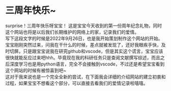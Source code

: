 # 三周年快乐~
surprise！三周年快乐呀宝宝！
这是宝宝今天收到的第一份周年纪念礼物，同时这个网站也将是以后我们长期维护的网络上的家，记录我们的爱情。  
写下这段文字的时候是2022年9月26日，也是我开始策划制作这个网站的开始。宝宝刚刚突然过来，问我在干什么的时候，差点就被发现了，还好我眼疾手快，及时切屏。只是跟宝宝说我在研究github和vscode，但是其实这个谎言，宝宝应该很快就能反应过来吧hhh。毕竟现在我的科研任务只是查阅文献撰写综述，而且之后深度学习也是用python语言，完全不会接触到vscode，不过还是希望宝宝看到这个网站的时候有被惊喜到吧~  
这对于我来说也是一个完全全新的尝试，在下面我会详细的介绍网站的建立初衷和过程，如果宝宝不想看这个部分，可以直接去看我们的爱情记录啦嘻嘻。  

